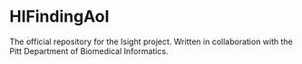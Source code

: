 # HIFindingAoI
The official repository for the Isight project.  Written in collaboration with the Pitt Department of Biomedical Informatics.
